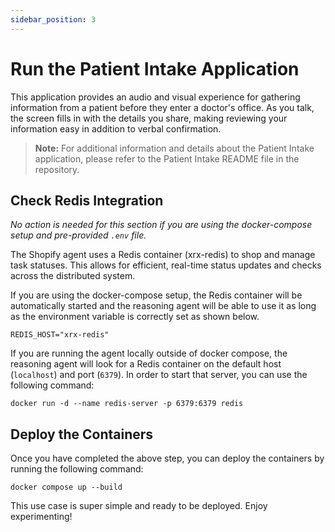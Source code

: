 ```yaml
---
sidebar_position: 3
---
```


# Run the Patient Intake Application

This application provides an audio and visual experience for gathering information from a patient before they enter a doctor's office. As you talk, the screen fills in with the details you share, making reviewing your information easy in addition to verbal confirmation.

> **Note:** For additional information and details about the Patient Intake application, please refer to the Patient Intake README file in the repository.

## Check Redis Integration

_No action is needed for this section if you are using the docker-compose setup and pre-provided `.env` file._

The Shopify agent uses a Redis container (xrx-redis) to shop and manage task statuses. This allows for efficient, real-time status updates and checks across the distributed system.

If you are using the docker-compose setup, the Redis container will be automatically started and the reasoning agent will be able to use it as long as the environment variable is correctly set as shown below.

```
REDIS_HOST="xrx-redis"
```

If you are running the agent locally outside of docker compose, the reasoning agent will look for a Redis container on the default host (`localhost`) and port (`6379`). In order to start that server, you can use the following command:

```
docker run -d --name redis-server -p 6379:6379 redis
```

## Deploy the Containers

Once you have completed the above step, you can deploy the containers by running the following command:

```
docker compose up --build
```

This use case is super simple and ready to be deployed.
Enjoy experimenting!
